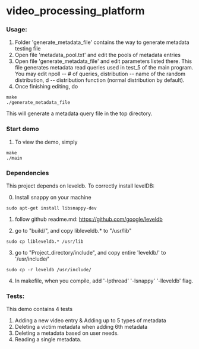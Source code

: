 # video_processing_platform

### Usage:
1. Folder 'generate_metadata_file' contains the way to generate metadata testing file
2. Open file 'metadata_pool.txt' and edit the pools of metadata entries
3. Open file 'generate_metadata_file' and edit parameters listed there. This file generates metadata read queries used in test_5 of the main program. You may edit npoll -- # of queries, distribution -- name of the random distribution, d -- distribution function (normal distribution by default).
4. Once finishing editing, do
```
make
./generate_metadata_file
```
This will generate a metadata query file in the top directory. 

### Start demo
1. To view the demo, simply

```
make
./main
```

### Dependencies
This project depends on leveldb. To correctly install levelDB:

0. Install snappy on your machine
```
sudo apt-get install libsnappy-dev
```
1. follow github readme.md:
	https://github.com/google/leveldb
	
2. go to "build/", and copy libleveldb.* to "/usr/lib"
```
sudo cp libleveldb.* /usr/lib
```
3. go to "Project_directory/include", and copy entire 'leveldb/' to '/usr/include/'
```
sudo cp -r leveldb /usr/include/
```
4. In makefile, when you compile, add '-lpthread' '-lsnappy' '-lleveldb' flag.

### Tests:
This demo contains 4 tests
1. Adding a new video entry & Adding up to 5 types of metadata
2. Deleting a victim metadata when adding 6th metadata
3. Deleting a metadata based on user needs.
4. Reading a single metadata.
